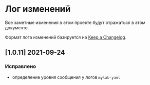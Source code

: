 # Лог изменений

Все заметные изменения в этом проекте будут отражаться в этом документе.

Формат лога изменений базируется на [Keep a Changelog](https://keepachangelog.com/en/1.0.0/).

## [1.0.11] 2021-09-24

### Исправлено

* определение уровня сообщения у логов `mylab-yaml` 
